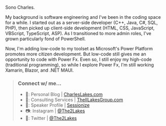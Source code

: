 Sono Charles.

My background is software engineering and I've been in the coding space for a while. I started out as a server-side developer (C++, Java, C#, SQL, PHP), then picked up client-side development (HTML, CSS, JavaScript, VBScript, TypeScript, ASP). As I transitioned to more admin roles, I've grown particularly fond of PowerShell.

Now, I'm adding low-code to my toolset as Microsoft's Power Platform promotes more citizen development. But low-code still gives me an opportunity to code with Power Fx. Even so, I still enjoy my high-code (traditional programming), so while I explore Power Fx, I'm still working Xamarin, Blazor, and .NET MAUI.

>
> ### Connect w/ me...
> - :notebook:: Personal Blog | [CharlesLakes.com](https://charleslakes.com)
> - :briefcase:: Consulting Services | [TheIILakesGroup.com](https://theiilakesgroup.com)
> - :microphone:: Speaker Profile | [Sessionize](https://sessionize.com/charles-e-lakes-ii)
> - :camera:: Instagram | [@The2Lakes](https://www.instagram.com/The2Lakes/)
> - :speech_balloon:: Twitter | [@The2Lakes](https://twitter.com/The2Lakes)
> 

<!--
### Hi there 👋

**losodamus/losodamus** is a ✨ _special_ ✨ repository because its `README.md` (this file) appears on your GitHub profile.

Link of emojis:
https://gist.github.com/rxaviers/7360908

- 🔭 I’m currently working on ...
- 🌱 I’m currently learning ...
- 👯 I’m looking to collaborate on ...
- 💬 Ask me about ...
- 📫 How to reach me: ...

- LinkedIn [Charles Lakes II](https://www.linkedin.com/in/charles-e-lakes-ii)
-->

